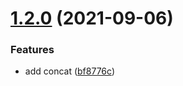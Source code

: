 # [1.2.0](https://github.com/younho9/semantic-release-test/compare/v1.1.0...v1.2.0) (2021-09-06)


### Features

* add concat ([bf8776c](https://github.com/younho9/semantic-release-test/commit/bf8776cd9f28f0c97e8ee80942ad23acb149e70c))
